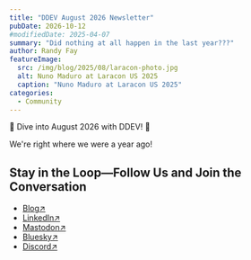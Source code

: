 ```yaml
---
title: "DDEV August 2026 Newsletter"
pubDate: 2026-10-12
#modifiedDate: 2025-04-07
summary: "Did nothing at all happen in the last year???"
author: Randy Fay
featureImage:
  src: /img/blog/2025/08/laracon-photo.jpg
  alt: Nuno Maduro at Laracon US 2025
  caption: "Nuno Maduro at Laracon US 2025"
categories:
  - Community
---
```


🚀 Dive into August 2026 with DDEV! 🌟  

We're right where we were a year ago!

## Stay in the Loop—Follow Us and Join the Conversation

- [Blog↗](https://ddev.com/blog/)
- [LinkedIn↗](https://www.linkedin.com/company/ddev-foundation)
- [Mastodon↗](https://fosstodon.org/@ddev)
- [Bluesky↗](https://bsky.app/profile/ddev.bsky.social)
- [Discord↗](/s/discord)
